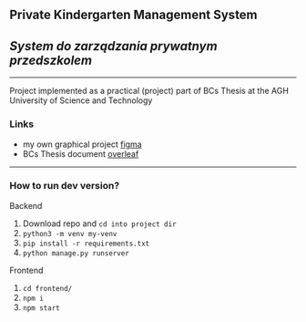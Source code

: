 ## Private Kindergarten Management System

## _System do zarządzania prywatnym przedszkolem_

---

Project implemented as a practical (project) part of BCs Thesis at the AGH University of Science and Technology

### Links

- my own graphical project [figma](https://www.figma.com/file/seayvAF8sO7c6hvBK6IHTC/Bs-Thesis?node-id=196%3A1002)
- BCs Thesis document [overleaf](https://www.overleaf.com/read/zkncvtqvkjpb)

---

### How to run dev version?

Backend

1. Download repo and `cd into project dir`
2. `python3 -m venv my-venv`
3. `pip install -r requirements.txt`
4. `python manage.py runserver`

Frontend

1. `cd frontend/`
2. `npm i`
3. `npm start`
